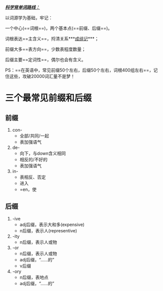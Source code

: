 ***<u>科学背单词路线：</u>***



以词源学为基础，牢记：

一个中心(==词根==)，两个基本点(==前缀、后缀==)。



词根表达==主含义==，捋清关系***<u>成组记</u>***；

前缀大多==表方向==，少数表程度数量；

后缀主要==定词性==，偶尔也会有含义。



PS：==在英语中，常见前缀50个左右，后缀50个左右，词根400组左右==，记住这些，攻破20000词汇量不是梦！



# 三个最常见前缀和后缀

## 前缀

1. con-
   + 全部/共同/一起
   + 表加强语气
2. de-
   + 向下，与down含义相同
   + 相反的/不好的
   + 表加强语气
3. in-
   + 表相反、否定
   + 进入
   + =en，使





## 后缀

1. -ive
   + adj后缀，表示大和多(expensive)
   + n后缀，表示人(representive)
2. -ity
   + n后缀，表示人或物
3. -or
   + n后缀，表示人或物
   + adj后缀，“……的”
   + v后缀
4. -ory
   + n后缀，表地点
   + adj后缀，“……的”

